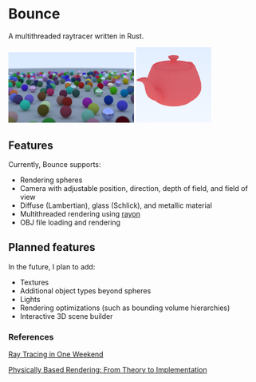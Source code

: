 # Bounce

A multithreaded raytracer written in Rust.

<img src="assets/example.png" alt="example" width="50%">

<img src="assets/teapot.png" alt="teapot" width="30%">

## Features

Currently, Bounce supports:

- Rendering spheres
- Camera with adjustable position, direction, depth of field, and field of view
- Diffuse (Lambertian), glass (Schlick), and metallic material
- Multithreaded rendering using [rayon](https://crates.io/crates/rayon)
- OBJ file loading and rendering

## Planned features

In the future, I plan to add:

- Textures
- Additional object types beyond spheres
- Lights
- Rendering optimizations (such as bounding volume hierarchies)
- Interactive 3D scene builder

### References

[Ray Tracing in One Weekend](https://raytracing.github.io/books/RayTracingInOneWeekend.html)

[Physically Based Rendering: From Theory to Implementation](https://pbr-book.org/)
